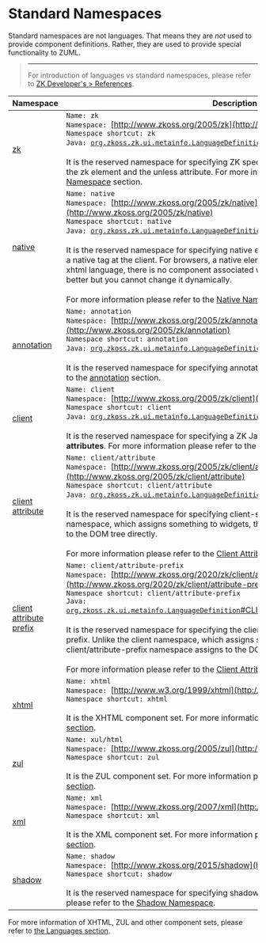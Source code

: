 # Standard Namespaces

Standard namespaces are not languages. That means they are *not* used to
provide component definitions. Rather, they are used to provide special
functionality to ZUML.

> ------------------------------------------------------------------------
>
> For introduction of languages vs standard namespaces, please refer to
> [ZK Developer's > References]({{site.baseurl}}/zk_dev_ref/ui_composing/xml_namespaces).

| Namespace | Description |
|-----------|-------------|
| [zk](zuml_ref/ZK) | `Name: zk`<br/>`Namespace: `[http://www.zkoss.org/2005/zk](http://www.zkoss.org/2005/zk)<br/>`Namespace shortcut: zk`<br/>`Java: `[`org.zkoss.zk.ui.metainfo.LanguageDefinition`#ZK_NAMESPACE](https://www.zkoss.org/javadoc/latest/zk/`org/zkoss/zk/ui/metainfo/LanguageDefinition`.html#ZK_NAMESPACE)<br/><br/>It is the reserved namespace for specifying ZK specific elements and attributes, such as the zk element and the unless attribute. For more information please refer to the [ZK Namespace](zuml_ref/ZK) section. |
| [native](zuml_ref/Native) | `Name: native`<br/>`Namespace: `[http://www.zkoss.org/2005/zk/native](http://www.zkoss.org/2005/zk/native)<br/>`Namespace shortcut: native`<br/>`Java: `[`org.zkoss.zk.ui.metainfo.LanguageDefinition`#NATIVE_NAMESPACE](https://www.zkoss.org/javadoc/latest/zk/`org/zkoss/zk/ui/metainfo/LanguageDefinition`.html#NATIVE_NAMESPACE)<br/><br/>It is the reserved namespace for specifying native elements. A native element represents a native tag at the client. For browsers, a native element represents a HTML tag. Unlike the xhtml language, there is no component associated with, so the performance is much better but you cannot change it dynamically.<br/><br/>For more information please refer to the [Native Namespace](zuml_ref/Native) section. |
| [annotation](zuml_ref/Annotation) | `Name: annotation`<br/>`Namespace: `[http://www.zkoss.org/2005/zk/annotation](http://www.zkoss.org/2005/zk/annotation)<br/>`Namespace shortcut: annotation`<br/>`Java: `[`org.zkoss.zk.ui.metainfo.LanguageDefinition`#ANNOTATION_NAMESPACE](https://www.zkoss.org/javadoc/latest/zk/`org/zkoss/zk/ui/metainfo/LanguageDefinition`.html#ANNOTATION_NAMESPACE)<br/><br/>It is the reserved namespace for specifying annotations. For more information please refer to the [annotation](zuml_ref/Annotation) section. |
| [client](zuml_ref/Client) | `Name: client`<br/>`Namespace: `[http://www.zkoss.org/2005/zk/client](http://www.zkoss.org/2005/zk/client)<br/>`Namespace shortcut: client`<br/>`Java: `[`org.zkoss.zk.ui.metainfo.LanguageDefinition`#CLIENT_NAMESPACE](https://www.zkoss.org/javadoc/latest/zk/`org/zkoss/zk/ui/metainfo/LanguageDefinition`.html#CLIENT_NAMESPACE)<br/><br/>It is the reserved namespace for specifying a ZK JavaScript **widget's event listeners and attributes**. For more information please refer to the [Client Namespace](zuml_ref/Client) section. |
| [client attribute](zuml_ref/Client_Attribute) | `Name: client/attribute`<br/>`Namespace: `[http://www.zkoss.org/2005/zk/client/attribute](http://www.zkoss.org/2005/zk/client/attribute)<br/>`Namespace shortcut: client/attribute`<br/>`Java: `[`org.zkoss.zk.ui.metainfo.LanguageDefinition`#CLIENT_ATTRIBUTE_NAMESPACE](https://www.zkoss.org/javadoc/latest/zk/`org/zkoss/zk/ui/metainfo/LanguageDefinition`.html#CLIENT_ATTRIBUTE_NAMESPACE)<br/><br/>It is the reserved namespace for specifying client-side **DOM attributes**. Unlike the client namespace, which assigns something to widgets, the client/attribute namespace assigns to the DOM tree directly.<br/><br/>For more information please refer to the [Client Attribute Namespace](zuml_ref/Client_Attribute) section. |
| [client attribute prefix](zuml_ref/Client_Attribute_Prefix) | `Name: client/attribute-prefix`<br/>`Namespace: `[http://www.zkoss.org/2020/zk/client/attribute-prefix](http://www.zkoss.org/2020/zk/client/attribute-prefix)<br/>`Namespace shortcut: client/attribute-prefix`<br/>`Java: `[`org.zkoss.zk.ui.metainfo.LanguageDefinition`#CLIENT_ATTRIBUTE_PREFIX_NAMESPACE](https://www.zkoss.org/javadoc/latest/zk/`org/zkoss/zk/ui/metainfo/LanguageDefinition`.html#CLIENT_ATTRIBUTE_PREFIX_NAMESPACE)<br/><br/>It is the reserved namespace for specifying the client-side **DOM attributes** including the prefix. Unlike the client namespace, which assigns something to widgets, the client/attribute-prefix namespace assigns to the DOM tree directly.<br/><br/>For more information please refer to the [Client Attribute Prefix Namespace](zuml_ref/Client_Attribute_Prefix) section. |
| [xhtml](zuml_ref/Languages) | `Name: xhtml`<br/>`Namespace: `[http://www.w3.org/1999/xhtml](http://www.w3.org/1999/xhtml)<br/>`Namespace shortcut: xhtml`<br/><br/>It is the XHTML component set. For more information please refer to the [the Languages section](zuml_ref/Languages). |
| [zul](zuml_ref/Languages) | `Name: xul/html`<br/>`Namespace: `[http://www.zkoss.org/2005/zul](http://www.zkoss.org/2005/zul)<br/>`Namespace shortcut: zul`<br/><br/>It is the ZUL component set. For more information please refer to the [the Languages section](zuml_ref/Languages). |
| [xml](zuml_ref/Languages) | `Name: xml`<br/>`Namespace: `[http://www.zkoss.org/2007/xml](http://www.zkoss.org/2007/xml)<br/>`Namespace shortcut: xml`<br/><br/>It is the XML component set. For more information please refer to the [the Languages section](zuml_ref/Languages). |
| [shadow](zuml_ref/Shadow) | `Name: shadow`<br/>`Namespace: `[http://www.zkoss.org/2015/shadow](http://www.zkoss.org/2015/shadow)<br/>`Namespace shortcut: shadow`<br/><br/>It is the reserved namespace for specifying shadow elements. For more information please refer to the [Shadow Namespace](zuml_ref/Shadow). |

For more information of XHTML, ZUL and other component sets, please
refer to [ the Languages section](/zuml_ref/languages).
